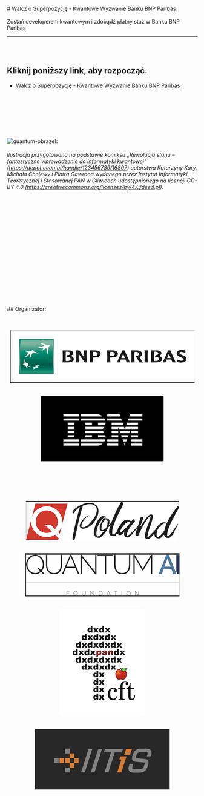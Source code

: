 <br>
# Walcz o Superpozycję - Kwantowe Wyzwanie Banku BNP Paribas
<br>
<br>
Zostań developerem kwantowym i zdobądź płatny staż w Banku BNP Paribas

*****
<br>
<br>





## Kliknij poniższy link, aby rozpocząć.
* [Walcz o Superpozycję - Kwantowe Wyzwanie Banku BNP Paribas](Qchallenge/README.md)  
<br>
<br>
<br>
<br>
<br>
<br>

![quantum-obrazek](/images/q2.png)
###### Ilustracja przygotowana na podstawie komiksu „Rewolucja stanu – fantastyczne wprowadzenie do informatyki kwantowej” (https://depot.ceon.pl/handle/123456789/16807) autorstwa Katarzyny Kary, Michała Cholewy i Piotra Gawrona wydanego przez Instytut Informatyki Teoretycznej i Stosowanej PAN w Gliwicach udostępnionego na licencji CC-BY 4.0 (https://creativecommons.org/licenses/by/4.0/deed.pl).



<br>
<br>
<br>
<br>
<br>
<br>
<br>
<br>
<br>
<br>
<br>
<br>
<br>
<br>
<br>




<br>
## Organizator:
<br>
<br>
<br>

<span style="display:block;text-align:center">[![logo-bnp](/images/logobnpparibas.png)](https://www.bnpparibas.pl/)</span>
<br>

<span style="display:block;text-align:center">[![logo-ibm](/images/logoibm.png)](https://www.ibm.com/pl-pl)</span>
<br>
<br>
<br>
<br>
<br>
<br>
<span style="display:block;text-align:center">[![logo-qpoland](/images/logoqpoland.png)](https://qworld.net/qpoland/)</span>
<br>

<span style="display:block;text-align:center">[![logo-quantumai](/images/logoqai.png)](https://www.qaif.org/)</span>
<br>

<span style="display:block;text-align:center">[![logo-cft](/images/logocft.png)](https://www.cft.edu.pl/)</span>
<br>

<span style="display:block;text-align:center">[![logo-cft](/images/logoitis.png)](https://www.iitis.pl/)</span>





<br>
<br>
<br>


